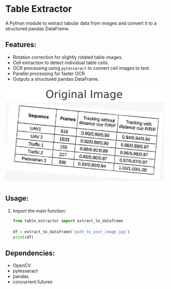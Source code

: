 # Table Extractor

A Python module to extract tabular data from images and convert it to a structured pandas DataFrame.

## Features:

- Rotation correction for slightly rotated table images.
- Cell extraction to detect individual table cells.
- OCR processing using `pytesseract` to convert cell images to text.
- Parallel processing for faster OCR.
- Outputs a structured pandas DataFrame.

![Process GIF](./process.gif)

## Usage:

1. Import the main function:
   ```python
   from table_extractor import extract_to_dataframe
   
   df = extract_to_dataframe('path_to_your_image.jpg')
   print(df)
   ```
   

## Dependencies:
    
* OpenCV
* pytesseract
* pandas
* concurrent.futures
